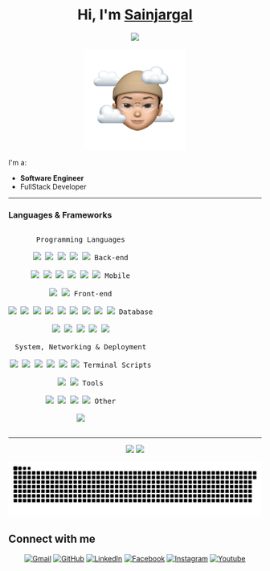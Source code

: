 # <h1 align="center">Hi, I'm <a href="https://github.com/frxdude">Sainjargal<a></h1>
<p align="center">
<a href="https://github.com/DenverCoder1/readme-typing-svg"><img src="https://readme-typing-svg.herokuapp.com?lines=Competitive+Programmer;%20Design+Pattern%20|%20OOP%20|%20Data+Structures%20;Always%20learning%20new%20things&center=true&width=500&height=50"></a>
    
</p>
<p align="center">
    <img width="200" src="https://github.com/frxdude/frxdude/blob/main/me.jpeg">
</p>
  
I'm a:
- **Software Engineer**
- FullStack Developer
	
---

### Languages & Frameworks

<p style="display: inline-block;" align="center">
  <kbd>
    <kbd>Programming Languages</kbd>
    <br>
    <br>
    <img width="30px" src="https://cdn.jsdelivr.net/gh/devicons/devicon/icons/python/python-plain.svg" /> 
    <img width="30px" src="https://cdn.jsdelivr.net/gh/devicons/devicon/icons/javascript/javascript-original.svg" /> 
    <img width="30px" src="https://cdn.jsdelivr.net/gh/devicons/devicon/icons/java/java-plain.svg" /> 
    <img width="30px" src="https://cdn.jsdelivr.net/gh/devicons/devicon/icons/php/php-original.svg" /> 
    <img width="30px" src="https://cdn.jsdelivr.net/gh/devicons/devicon/icons/c/c-plain.svg" /> 
  </kbd>
  <kbd>
    <kbd>Back-end</kbd>
    <br>
    <br>
    <img width="30px" src="https://cdn.jsdelivr.net/gh/devicons/devicon/icons/spring/spring-original.svg" />
    <img width="30px" src="https://cdn.jsdelivr.net/gh/devicons/devicon/icons/nodejs/nodejs-original.svg" />
    <img width="30px" src="https://cdn.jsdelivr.net/gh/devicons/devicon/icons/php/php-original.svg" /> 
    <img width="30px" src="https://cdn.jsdelivr.net/gh/devicons/devicon/icons/flask/flask-original.svg" />
    <img width="30px" src="https://cdn.jsdelivr.net/gh/devicons/devicon/icons/fastapi/fastapi-original.svg" />
    <img width="30px" src="https://cdn.jsdelivr.net/gh/devicons/devicon/icons/express/express-original.svg" />
  </kbd>
   <kbd>
    <kbd>Mobile</kbd>
    <br>
    <br>
    <img width="30px" src="https://cdn.jsdelivr.net/gh/devicons/devicon/icons/react/react-original.svg" />
    <img width="30px" src="https://cdn.jsdelivr.net/gh/devicons/devicon/icons/android/android-original.svg" />
  </kbd>
  <kbd>
    <kbd>Front-end</kbd>
    <br>
    <br>
    <img width="30px" src="https://cdn.jsdelivr.net/gh/devicons/devicon/icons/html5/html5-original.svg" /> 
    <img width="30px" src="https://cdn.jsdelivr.net/gh/devicons/devicon/icons/css3/css3-plain.svg" /> 
    <img width="30px" src="https://cdn.jsdelivr.net/gh/devicons/devicon/icons/bootstrap/bootstrap-plain.svg" />
    <img width="30px" src="https://cdn.jsdelivr.net/gh/devicons/devicon/icons/apache/apache-original.svg" />
    <img width="30px" src="https://cdn.jsdelivr.net/gh/devicons/devicon/icons/tailwindcss/tailwindcss-original-wordmark.svg" />
    <img width="30px" src="https://cdn.jsdelivr.net/gh/devicons/devicon/icons/javascript/javascript-original.svg" />
    <img width="30px" src="https://cdn.jsdelivr.net/gh/devicons/devicon/icons/laravel/laravel-plain.svg" />
    <img width="30px" src="https://cdn.jsdelivr.net/gh/devicons/devicon/icons/react/react-original.svg" />
    <img width="30px" src="https://cdn.jsdelivr.net/gh/devicons/devicon/icons/redux/redux-original.svg" />
  </kbd>
  <kbd>
    <kbd>Database</kbd>
    <br>
    <br>
    <img width="30px" src="https://cdn.jsdelivr.net/gh/devicons/devicon/icons/mysql/mysql-plain.svg" />
    <img width="30px" src="https://cdn.jsdelivr.net/gh/devicons/devicon/icons/firebase/firebase-plain.svg" />
    <img width="30px" src="https://cdn.jsdelivr.net/gh/devicons/devicon/icons/mongodb/mongodb-plain.svg" />
    <img width="30px" src="https://cdn.jsdelivr.net/gh/devicons/devicon/icons/redis/redis-original.svg" />
    <img width="30px" src="https://cdn.jsdelivr.net/gh/devicons/devicon/icons/sqlite/sqlite-original.svg" />
  </kbd>
  <br>
  <br>
  <kbd>
    <kbd>System, Networking & Deployment</kbd>
    <br>
    <br>
    <img width="30px" src="https://cdn.jsdelivr.net/gh/devicons/devicon/icons/amazonwebservices/amazonwebservices-original.svg" />
    <img width="30px" src="https://cdn.jsdelivr.net/gh/devicons/devicon/icons/heroku/heroku-plain.svg" />
    <img width="30px" src="https://cdn.jsdelivr.net/gh/devicons/devicon/icons/git/git-plain.svg" />
    <img width="30px" src="https://cdn.jsdelivr.net/gh/devicons/devicon/icons/nginx/nginx-original.svg" />
    <img width="30px" src="https://cdn.jsdelivr.net/gh/devicons/devicon/icons/tomcat/tomcat-original.svg" />
    <img width="30px" src="https://cdn.jsdelivr.net/gh/devicons/devicon/icons/docker/docker-plain.svg" />
  </kbd>
  <kbd>
    <kbd>Terminal Scripts</kbd>
    <br>
    <br>
    <img width="30px" src="https://cdn.jsdelivr.net/gh/devicons/devicon/icons/bash/bash-original.svg" />
    <img width="30px" src="https://cdn.jsdelivr.net/gh/devicons/devicon/icons/vim/vim-original.svg" />
  </kbd>
  <kbd>
    <kbd>Tools</kbd>
    <br>
    <br>
    <img width="30px" src="https://cdn.jsdelivr.net/gh/devicons/devicon/icons/intellij/intellij-original.svg" />
    <img width="30px" src="https://cdn.jsdelivr.net/gh/devicons/devicon/icons/vscode/vscode-original.svg" />
    <img width="30px" src="https://cdn.jsdelivr.net/gh/devicons/devicon/icons/pycharm/pycharm-original.svg" />
    <img width="30px" src="https://cdn.jsdelivr.net/gh/devicons/devicon/icons/visualstudio/visualstudio-plain.svg" />
  </kbd>
  <kbd>
    <kbd>Other</kbd>
    <br>
    <br>
    <img width="30px" src="https://cdn.jsdelivr.net/gh/devicons/devicon/icons/latex/latex-original.svg" />
  </kbd>
</p>
	
---

<p align= "center">
  <img height= "150" src="https://github-readme-stats.vercel.app/api?username=frxdude&theme=react&show_icons=true&include_all_commits=true" />
  <img height= "150" src="https://github-readme-stats.vercel.app/api/top-langs/?username=frxdude&theme=react&layout=compact" />
</p>
	
![snake gif](https://github.com/TekyaygilFethi/TekyaygilFethi/blob/output/github-contribution-grid-snake.svg)
<!-- ![Snake animation](https://github.com/Pepyn0/Pepyn0/blob/output/github-contribution-grid-snake.svg)
<div>
  <img src="https://github.com/Pepyn0/Pepyn0/raw/output/github-contribution-grid-snake.svg" alt="snake"></center>
</div> -->
	
## Connect with me
	
<p align="center">
	<a href="mailto:goodaberg103@gmail.com"><img src="https://img.icons8.com/bubbles/50/000000/gmail.png" alt="Gmail"/></a>
	<a href="https://github.com/frxdude"><img src="https://img.icons8.com/bubbles/50/000000/github.png" alt="GitHub"/></a>
	<a href="https://linkedin.com/in/frxdude"><img src="https://img.icons8.com/bubbles/50/000000/linkedin.png" alt="LinkedIn"/></a>
	<a href="https://www.facebook.com/frxdude"><img src="https://img.icons8.com/bubbles/50/000000/facebook-new.png" alt="Facebook"/></a>
	<a href="https://instagram.com/_smbdy_"><img src="https://img.icons8.com/bubbles/50/000000/instagram.png" alt="Instagram"/></a>
	<a href="https://www.youtube.com/channel/UCjJOlvPTk4m89quxOfIg27g"><img src="https://img.icons8.com/bubbles/50/000000/youtube.png" alt="Youtube"/></a>
	
</p>
